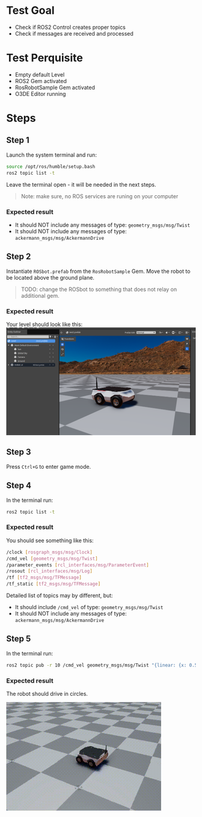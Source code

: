 # Test Goal

- Check if ROS2 Control creates proper topics
- Check if messages are received and processed

# Test Perquisite

- Empty default Level
- ROS2 Gem activated
- RosRobotSample Gem activated 
- O3DE Editor running

# Steps

## Step 1

Launch the system terminal and run:

```bash
source /opt/ros/humble/setup.bash
ros2 topic list -t
```

Leave the terminal open - it will be needed in the next steps.

> Note: make sure, no ROS services are runing on your computer

### Expected result

- It should NOT include any messages of type: `geometry_msgs/msg/Twist`
- It should NOT include any messages of type: `ackermann_msgs/msg/AckermannDrive`

## Step 2 

Instantiate `ROSbot.prefab` from the `RosRobotSample` Gem. Move the robot to be located above the ground plane.

> TODO: change the ROSbot to something that does not relay on additional gem.

### Expected result

Your level should look like this:
![](images/control_initial_setup.png)

## Step 3

Press `Ctrl+G` to enter game mode.

## Step 4 

In the terminal run:

```bash
ros2 topic list -t
```

### Expected result

You should see something like this:

```bash
/clock [rosgraph_msgs/msg/Clock]
/cmd_vel [geometry_msgs/msg/Twist]
/parameter_events [rcl_interfaces/msg/ParameterEvent]
/rosout [rcl_interfaces/msg/Log]
/tf [tf2_msgs/msg/TFMessage]
/tf_static [tf2_msgs/msg/TFMessage]
```

Detailed list of topics may by different, but:
- It should include `/cmd_vel` of type: `geometry_msgs/msg/Twist`
- It should NOT include any messages of type: `ackermann_msgs/msg/AckermannDrive`

## Step 5

In the terminal run:

```bash
ros2 topic pub -r 10 /cmd_vel geometry_msgs/msg/Twist "{linear: {x: 0.5, y: 0.0, z: 0.0}, angular: {x: 0.0, y: 0.0, z: 1.0}}"
```

### Expected result

The robot should drive in circles.

![](images/control_result.gif)
